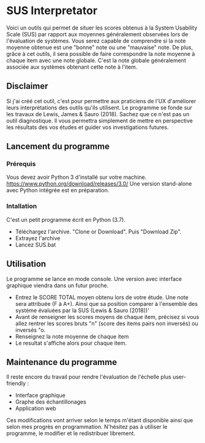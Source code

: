 # SUS Interpretator

Voici un outils qui permet de situer les scores obtenus à la System Usability Scale (SUS) par rapport aux moyennes généralement observées lors de l'évaluation de systèmes.
Vous serez capable de comprendre si la note moyenne obtenue est une "bonne" note ou une "mauvaise" note.
De plus, grâce à cet outils, il sera possible de faire correspondre la note moyenne à chaque item avec une note globale.
C'est la note globale généralement associée aux systèmes obtenant cette note à l'item.

## Disclaimer
Si j'ai créé cet outil, c'est pour permettre aux praticiens de l'UX d'améliorer leurs interprétations des outils qu'ils utilisent. Le programme se fonde sur les travaux de Lewis, James & Sauro (2018).
Sachez que ce n'est pas un outil diagnostique. Il vous permettra simplement de mettre en perspective les résultats des vos études et guider vos investigations futures.
## Lancement du programme
### Prérequis
Vous devez avoir Python 3 d'installé sur votre machine. https://www.python.org/download/releases/3.0/
Une version stand-alone avec Python intégrée est en préparation. 

### Intallation
C'est un petit programme écrit en Python (3.7).
* Téléchargez l'archive. "Clone or Download". Puis "Download Zip".
* Extrayez l'archive 
* Lancez SUS.bat

## Utilisation 
Le programme se lance en mode console. Une version avec interface graphique viendra dans un futur proche. 
* Entrez le SCORE TOTAL moyen obtenu lors de votre étude. Une note sera attribuée (F à A+). Ainsi que sa position comparer à l'ensemble des système évaluées par la SUS (Lewis & Sauro (2018))' 
* Avant de renseigner les scores moyens de chaque item, précisez si vous allez rentrer les scores bruts "n" (score des items pairs non inversés) ou inversés "o. 
* Renseignez la note moyenne de chaque item
* Le resultat s'affiche alors pour chaque item.
## Maintenance du programme

Il reste encore du travail pour rendre l'évaluation de l'échelle plus user-friendly :
* Interface graphique
* Graphe des échantillonages
* Application web

Ces modifications vont arriver selon le temps m'étant disponible ainsi que selon mes progrès en programmation.
N'hésitez pas à utiliser le programme, le modifier et le redistribuer librement. 

